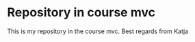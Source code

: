 Repository in course mvc
============================

This is my repository in the course mvc.
Best regards from Katja
